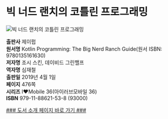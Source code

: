 # 빅 너드 랜치의 코틀린 프로그래밍

![빅 너드 랜치의 코틀린 프로그래밍]()


**출판사** 제이펍  
**원서명** Kotlin Programming: The Big Nerd Ranch Guide(원서 ISBN: 9780135161630)  
**저자명** 조시 스킨, 데이비드 그린핼프  
**역자명** 심재철  
**출판일** 2019년 4월 1일  
**페이지** 476쪽  
**시리즈** I♥Mobile 36(아이러브모바일 36)  
**ISBN**  979-11-88621-53-8 (93000)  

[### 도서 소개 페이지 바로 가기 ###]()